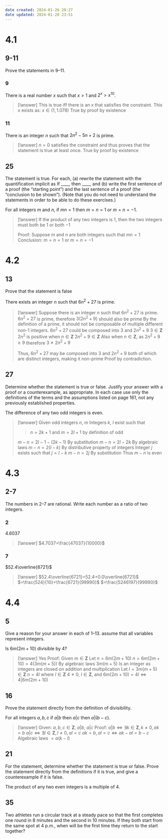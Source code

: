 ```yaml
---
date created: 2024-01-26 20:27
date updated: 2024-01-28 23:51
---
```


# 4.1

## 9-11

Prove the statements in 9–11.

### 9

There is a real number $x$ such that $x>1$ and $2^x>x^{10}$.

> [!answer]
> This is true iff there is an $x$ that satisfies the constraint.
> This $x$ exists as:
> $x\in(1,1.078)$
> True by proof by existence

### 11

There is an integer $n$ such that $2n^2-5n+2$ is prime.

> [!answer]
> $n=0$ satisfies the constraint and thus proves that the statement is true at least once.
> True by proof by existence

## 25

The statement is true. For each, (a) rewrite the statement with the quantification implicit as If \_\_\_\_, then \_\_\_\_, and (b) write the first sentence of a proof (the “starting point”) and the last sentence of a proof (the “conclusion to be shown”).
(Note that you do not need to understand the statements in order to be able to do these exercises.)

For all integers $m$ and $n$, if $mn=1$ then $m=n=1$  or $m=n=-1$.

> [!answer]
> If the product of any two integers is 1, then the two integers must both be $1$ or both $-1$
> 
> Proof:
> Suppose $m$ and $n$ are both integers such that $mn=1$
> Conclusion:
> $m=n=1$ or $m=n=-1$

# 4.2

## 13

Prove that the statement is false

There exists an integer $n$ such that $6n^2+27$ is prime.

> [!answer]
> Suppose there is an integer $n$ such that $6n^2+27$ is prime.
> $6n^2+27$ is prime,
> therefore $3(2n^2+9)$ should also be prime
> By the definition of a prime, it should not be composable of multiple different non-1 integers.
> $6n^2+27$ could be composed into $3$ and $2n^2+9$
> $3\in\mathbf Z$
> $2n^2$ is positive when $n\in\mathbf Z$
> $2n^2+9\in\mathbf Z$
> Also when $n\in\mathbf Z$, as $2n^2+9\ge 9$ therefore $3\ne2n^2+9$
> 
> Thus, $6n^2+27$ may be composed into $3$ and $2n^2+9$ both of which are distinct integers, making it non-prime
> Proof by contradiction.

## 27

Determine whether the statement is true or false. Justify your answer with a proof or a counterexample, as appropriate. In each case use only the definitions of the terms and the assumptions listed on page 161, not any previously established properties.

The difference of any two odd integers is even.

> [!answer]
> Given odd integers $n$, $m$
> Integers $k$, $l$ exist such that
>> $n=2k+1$ and $m=2l+1$ by definition of odd
>
> $m-n=2l-1-(2k-1)$ By substitution
> $m-n=2l-2k$ By algebraic laws
> $m-n=2(l-k)$ By distributive property of integers
> Integer $j$ exists such that $j=l-k$
> $m-n=2j$ By substitution
> Thus $m-n$ is even

# 4.3

## 2-7

The numbers in 2–7 are rational. Write each number as a ratio of two integers.

### 2

$4.6037$

> [!answer]
> $4.7037=\frac{47037}{10000}$

### 7

$52.4\overline{6721}$

> [!answer]
> $52.4\overline{6721}=52.4+0.0\overline{6721}$
> $=\frac{524}{10}+\frac{6721}{99990}$
> $=\frac{5246197}{99990}$

# 4.4

## 5

Give a reason for your answer in each of 1–13. assume that all variables represent integers.

Is $6m(2m+10)$ divisible by $4$?

> [!answer]
> Yes
> Proof:
> Given $m\in\mathbf Z$
> Let $n=6m(2m+10)$
> $n=6m(2m+10)=4(3m(m+5))$ By algebraic laws
> $3m(m+5)$ Is an integer as integers are closed on addition and multiplication
> Let $l=3m(m+5)\in\mathbf Z$
> $n=4l$ where $l\in\mathbf Z$
> $4\ne 0$, $l\in\mathbf Z$, and $6m(2m+10)=4l\iff4|6m(2m+10)$

## 16

Prove the statement directly from the definition of divisibility.

For all integers $a,b,c$ if $a|b$ then $a|c$ then $a|(b-c)$.

> [!answer]
> Given: $a,b,c\in\mathbf Z$, $a|b$, $a|c$
> Proof:
> $a|b\iff\exists k\in\mathbf Z,k\ne0,ak=b$
> $a|c\iff\exists l\in\mathbf Z,l\ne0,al=c$
> $ak=b,al=c\iff ak-al=b-c$ Algebraic laws
> $=a(k-l)$

## 21

For the statement, determine whether the statement is true or false. Prove the statement directly from the definitions if it is true, and give a counterexample if it is false.

The product of any two even integers is a multiple of $4$.

## 35

Two athletes run a circular track at a steady pace so that the first completes one round in 8 minutes and the second in 10 minutes. If they both start from the same spot at 4 p.m., when will be the first time they return to the start together?
